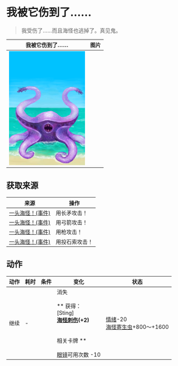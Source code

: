 # 我被它伤到了……  
> 我受伤了……而且海怪也逃掉了。真见鬼。  
  
  我被它伤到了……  |   图片   
 ----  |  ----:   
   |  <img decoding="async" src="Sprite/Seahound.png" href="a.md" style="max-width:300px;max-height:300px;">   
  
## 获取来源  
来源  |  操作  
----  |  ----  
[一头海怪！(事件)](Event_SeahoundFight.md)  |  用长矛攻击！  
[一头海怪！(事件)](Event_SeahoundFight.md)  |  用弓箭攻击！  
[一头海怪！(事件)](Event_SeahoundFight.md)  |  用枪攻击！  
[一头海怪！(事件)](Event_SeahoundFight.md)  |  用投石索攻击！  
## 动作  
动作  |  耗时  |  条件  |  变化  |  状态  
----  |  ----  |  ----  |  ----  |  ----  
继续<br>  |  -  |    |  消失<br><br>** 获得： **<br>** [Sting] **<br>  [海怪刺伤](W_SeahoundSting.md)(+2)<br><br><br>** 相关卡牌 **<br><br>[眼镜](Glasses.md)可用次数  -10  |  [情绪](Morale.md)-20<br>[海怪寄生虫](ParasitesSeahound.md)+800～+1600  
